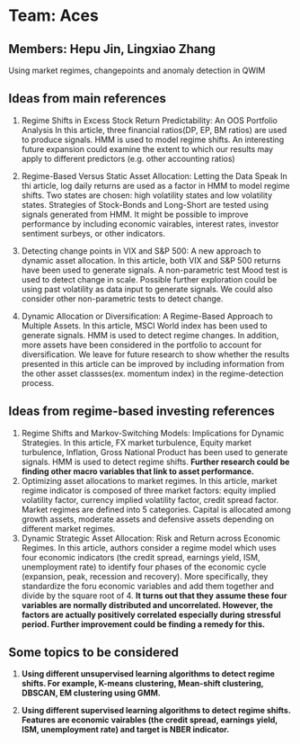 # Team: Aces
## Members: Hepu Jin, Lingxiao Zhang
Using market regimes, changepoints and anomaly detection in QWIM

## Ideas from main references
1. Regime Shifts in Excess Stock Return Predictability: An OOS Portfolio Analysis
   In this article, three financial ratios(DP, EP, BM ratios) are used to produce signals. HMM is used to model regime shifts. An
   interesting future expansion could examine the extent to which our results may apply to different predictors (e.g. other accounting
   ratios)
 
2. Regime-Based Versus Static Asset Allocation: Letting the Data Speak
   In thi article, log daily returns are used as a factor in HMM to model regime shifts. Two states are chosen: high volatility states and 
   low volatility states. Strategies of Stock-Bonds and Long-Short are tested using signals generated from HMM. It might be possible to
   improve performance by including economic vairables, interest rates, investor sentiment surbeys, or other indicators.

3. Detecting change points in VIX and S&P 500: A new approach to dynamic asset allocation.
   In this article, both VIX and S&P 500 returns have been used to generate signals. A non-parametric test Mood test is used to detect 
   change in scale. Possible further exploration could be using past volatility as data input to generate signals. We could also consider
   other non-parametric tests to detect change.
   
4. Dynamic Allocation or Diversification: A Regime-Based Approach to Multiple Assets.
   In this article, MSCI World index has been used to generate signals. HMM is used to detect regime changes. In addition, more assets have
   been considered in the portfolio to account for diversification. We leave for future research to show whether the results presented in
   this article can be improved by including information from the other asset classses(ex. momentum index) in the regime-detection process.

## Ideas from regime-based investing references
1. Regime Shifts and Markov-Switching Models: Implications for Dynamic Strategies.
   In this article, FX market turbulence, Equity market turbulence, Inflation, Gross National Product has been used to generate signals.
   HMM is used to detect regime shifts. **Further research could be finding other macro variables that link to asset performance.**
2. Optimizing asset allocations to market regimes.
   In this article, market regime indicator is composed of three market factors: equity implied volatility factor, currency implied 
   volatility factor, credit spread factor. Market regimes are defined into 5 categories. Capital is allocated among growth assets, 
   moderate assets and defensive assets depending on different market regimes.
3. Dynamic Strategic Asset Allocation: Risk and Return across Economic Regimes.
   In this article, authors consider a regime model which uses four economic indicators (the credit spread, earnings yield, ISM,
   unemployment rate) to identify four phases of the economic cycle (expansion, peak, recession and recovery). More specifically,
   they standardize the foru economic variables and add them together and divide by the square root of 4. **It turns out that they** 
   **assume these four variables are normally distributed and uncorrelated. However, the factors are actually positively correlated**
   **especially during stressful period. Further improvement could be finding a remedy for this.**

## Some topics to be considered
1. **Using different unsupervised learning algorithms to detect regime shifts. For example, K-means clustering, Mean-shift clustering,**
   **DBSCAN, EM clustering using GMM.**

2. **Using different supervised learning algorithms to detect regime shifts. Features are economic vairables (the credit spread, earnings**
   **yield, ISM, unemployment rate) and target is NBER indicator.**
